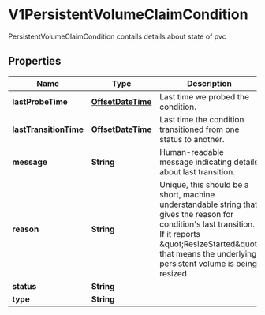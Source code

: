 

# V1PersistentVolumeClaimCondition

PersistentVolumeClaimCondition contails details about state of pvc
## Properties

Name | Type | Description | Notes
------------ | ------------- | ------------- | -------------
**lastProbeTime** | [**OffsetDateTime**](OffsetDateTime.md) | Last time we probed the condition. |  [optional]
**lastTransitionTime** | [**OffsetDateTime**](OffsetDateTime.md) | Last time the condition transitioned from one status to another. |  [optional]
**message** | **String** | Human-readable message indicating details about last transition. |  [optional]
**reason** | **String** | Unique, this should be a short, machine understandable string that gives the reason for condition&#39;s last transition. If it reports \&quot;ResizeStarted\&quot; that means the underlying persistent volume is being resized. |  [optional]
**status** | **String** |  | 
**type** | **String** |  | 



